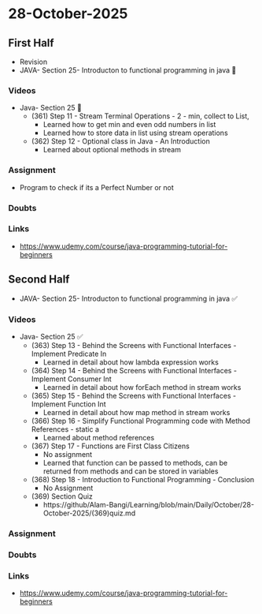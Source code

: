 # 28-October-2025

## First Half

- Revision
- JAVA- Section 25- Introducton to functional programming in java 🔄

### Videos
- Java- Section 25 🔄
    - (361) Step 11 - Stream Terminal Operations - 2 - min, collect to List,
        - Learned how to get min and even odd numbers in list
        - Learned how to store data in list using stream operations
    - (362) Step 12 - Optional class in Java - An Introduction
        - Learned about optional methods in stream

### Assignment
- Program to check if its a Perfect Number or not

### Doubts


### Links
- https://www.udemy.com/course/java-programming-tutorial-for-beginners

## Second Half
- JAVA- Section 25- Introducton to functional programming in java ✅

### Videos
- Java- Section 25 ✅
    - (363) Step 13 - Behind the Screens with Functional Interfaces - Implement Predicate In
        - Learned in detail about how lambda expression works
    - (364) Step 14 - Behind the Screens with Functional Interfaces - Implement Consumer Int
        - Learned in detail about how forEach method in stream works
    - (365) Step 15 - Behind the Screens with Functional Interfaces - Implement Function Int
        - Learned in detail about how map method in stream works
    - (366) Step 16 - Simplify Functional Programming code with Method References - static a
        - Learned about method references
    - (367) Step 17 - Functions are First Class Citizens
        - No assignment
        - Learned that function can be passed to methods, can be returned from methods and can be stored in variables
    - (368) Step 18 - Introduction to Functional Programming - Conclusion
        - No Assignment
    - (369) Section Quiz
        - https://github/Alam-Bangi/Learning/blob/main/Daily/October/28-October-2025/(369)quiz.md

### Assignment

### Doubts

### Links
- https://www.udemy.com/course/java-programming-tutorial-for-beginners
